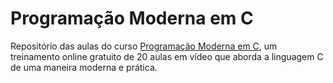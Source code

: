 Programação Moderna em C
==========================

Repositório das aulas do curso [Programação Moderna em C](https://www.youtube.com/playlist?list=PLIfZMtpPYFP5qaS2RFQxcNVkmJLGQwyKE), um treinamento online gratuito de 20 aulas em vídeo que aborda a linguagem C de uma maneira moderna e prática.
